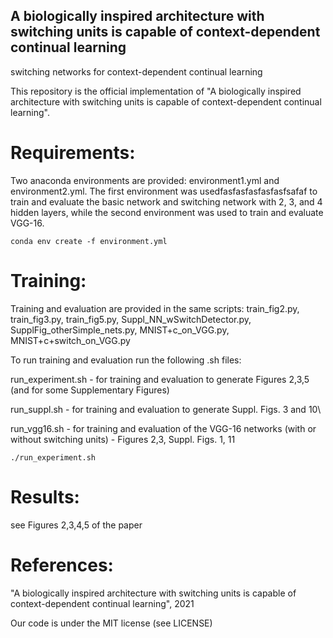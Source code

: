 ## A biologically inspired architecture with switching units is capable of context-dependent continual learning
switching networks for context-dependent continual learning

This repository is the official implementation of "A biologically inspired architecture with switching units is capable of context-dependent continual learning".



# Requirements:

Two anaconda environments are provided:
environment1.yml and environment2.yml. The first environment was usedfasfasfasfasfasfsafaf to train and evaluate the basic network and switching network with 2, 3, and 4 hidden layers, while the second environment was used to train and evaluate VGG-16.

`conda env create -f environment.yml`

# Training:
    
Training and evaluation are provided in the same scripts: train_fig2.py, train_fig3.py, train_fig5.py, Suppl_NN_wSwitchDetector.py, SupplFig_otherSimple_nets.py, MNIST+c_on_VGG.py, MNIST+c+switch_on_VGG.py

To run training and evaluation run the following .sh files:

run_experiment.sh - for training and evaluation to generate Figures 2,3,5 (and for some Supplementary Figures)

run_suppl.sh - for training and evaluation to generate Suppl. Figs. 3 and 10\

run_vgg16.sh - for training and evaluation of the VGG-16 networks (with or without switching units) - Figures 2,3, Suppl. Figs. 1, 11


`./run_experiment.sh`

# Results:
    
see Figures 2,3,4,5 of the paper

# References:
"A biologically inspired architecture with switching units is capable of context-dependent continual learning", 2021

Our code is under the MIT license (see LICENSE)
